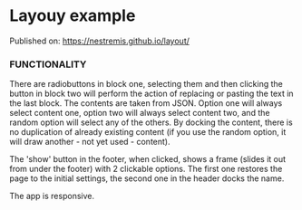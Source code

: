# Layouy example 

Published on: https://nestremis.github.io/layout/


### FUNCTIONALITY
There are radiobuttons in block one, selecting them and then clicking the button in block two will perform the action of replacing or pasting the text in the last block. The contents are taken from JSON. Option one will always select content one, option two will always select content two, and the random option will select any of the others. By docking the content, there is no duplication of already existing content (if you use the random option, it will draw another - not yet used - content). 

The 'show' button in the footer, when clicked, shows a frame (slides it out from under the footer) with 2 clickable options. The first one restores the page to the initial settings, the second one in the header docks the name.

The app is responsive.
